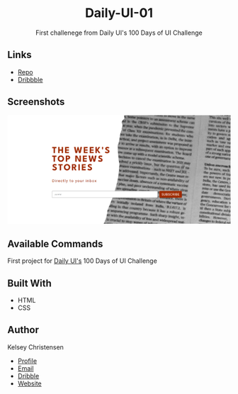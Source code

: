 <h1 align="center">Daily-UI-01</h1>

<p align="center">First challenege from Daily UI's 100 Days of UI Challenge</p>

## Links

- [Repo](https://github.com/kelseychristensen/Daily-UI-01.git "Daily-UI-01 Repo")
- [Dribbble](https://dribbble.com/shots/19932909-Daily-UI-Day-1-Sign-Up-Form "<project-name Dribbble")


## Screenshots

![Home Page](images/Daily-UI-001-Sign-Up-Form-Kelsey-Christensen.PNG "Home Page")


## Available Commands

First project for <a href="https://www.dailyui.co/">Daily UI's</a> 100 Days of UI Challenge

## Built With

- HTML
- CSS

## Author

Kelsey Christensen

- [Profile](https://github.com/kelseychristensen "Kelsey Christensen")
- [Email](mailto:kelsey.c.christensen@gmail.com?subject=Hi "Hi!")
- [Dribble](https://dribbble.com/kelseychristensen "Hi!")
- [Website](http://kelseychristensen.com/ "Welcome")
